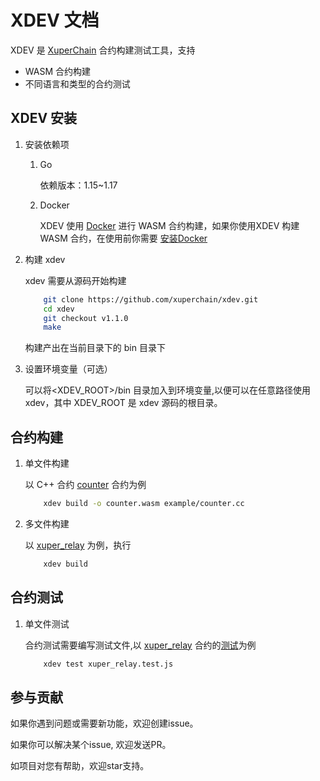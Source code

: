 # XDEV 文档

XDEV 是 [XuperChain](https://github.com/xuperchain/xuperchain) 合约构建测试工具，支持

- WASM 合约构建
- 不同语言和类型的合约测试

## XDEV 安装

1. 安装依赖项
	1. Go

	   依赖版本：1.15~1.17

	2. Docker

	   XDEV 使用 [Docker](https://docs.docker.com/engine/install/) 进行 WASM 合约构建，如果你使用XDEV 构建 WASM
	   合约，在使用前你需要 [安装Docker](https://docs.docker.com/engine/install/)

2. 构建 xdev

   xdev 需要从源码开始构建

   ``` bash
       git clone https://github.com/xuperchain/xdev.git 
       cd xdev 
       git checkout v1.1.0
       make 
   ```
   构建产出在当前目录下的 bin 目录下

3. 设置环境变量（可选）

   可以将<XDEV_ROOT>/bin 目录加入到环境变量,以便可以在任意路径使用xdev，其中 XDEV_ROOT 是 xdev 源码的根目录。

## 合约构建

1. 单文件构建

   以 C++ 合约 [counter] 合约为例

   ``` bash
       xdev build -o counter.wasm example/counter.cc 
   ```

2. 多文件构建

   以 [xuper_relay] 为例，执行
   ``` bash
       xdev build 
   ``` 

## 合约测试

1. 单文件测试

   合约测试需要编写测试文件,以 [xuper_relay] 合约的[测试][xuper_relay.test]为例
   ``` bash
       xdev test xuper_relay.test.js
   ```

## 参与贡献

如果你遇到问题或需要新功能，欢迎创建issue。

如果你可以解决某个issue, 欢迎发送PR。

如项目对您有帮助，欢迎star支持。

[counter]: https://github.com/xuperchain/contract-sdk-cpp/blob/main/example/counter.cc

[xuper_relay]: https://github.com/xuperchain/contract-sdk-cpp/tree/main/example/xuper_relayer

[xuper_relay.test]: https://github.com/xuperchain/contract-sdk-cpp/blob/main/test/xuper_relay.test.js


